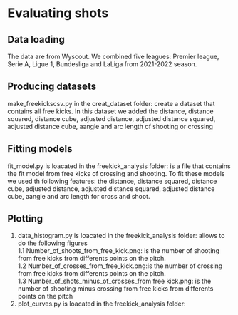 # Evaluating shots

## Data loading
The data are from Wyscout. We combined five leagues: Premier league, Serie A, Ligue 1, Bundesliga and LaLiga from 2021-2022 season.

## Producing datasets
make_freekickscsv.py in the creat_dataset folder: create a dataset that contains all free kicks. In this dataset we added the distance, distance squared, distance cube, adjusted distance, adjusted distance squared, adjusted distance cube, aangle and arc length of shooting or crossing

## Fitting models
fit_model.py is loacated in the freekick_analysis folder: is a file that contains the fit model from free kicks of crossing and shooting.
To fit these models we used th following features:
the distance, distance squared, distance cube, adjusted distance, adjusted distance squared,
adjusted distance cube, aangle and arc length for cross and shoot.
## Plotting
1. data_histogram.py is loacated in the freekick_analysis folder: allows to do the following figures   
 1.1 Number_of_shoots_from_free_kick.png: is the number of shooting from free kicks  from           differents points on the pitch.  
 1.2 Number_of_crosses_from_free_kick.png:is the number of crossing from free kicks from           differents points on the pitch.   
 1.3 Number_of_shots_minus_of_crosses_from free kick.png: is the number of shooting minus             crossing from free kicks from  differents points on the pitch
2. plot_curves.py is loacated in the freekick_analysis folder:




